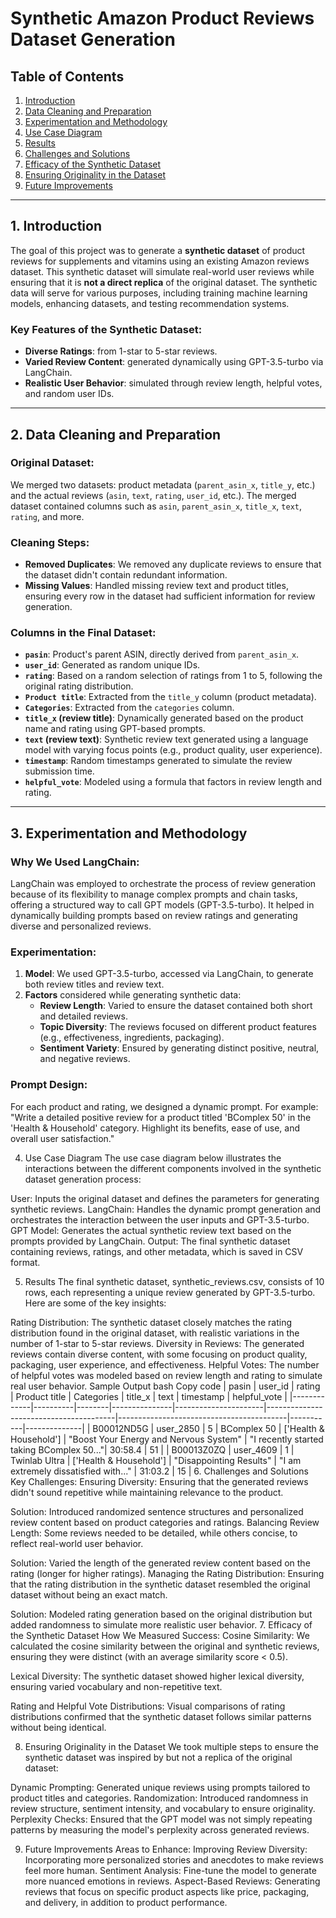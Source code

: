# Synthetic Amazon Product Reviews Dataset Generation

## Table of Contents
1. [Introduction](#introduction)
2. [Data Cleaning and Preparation](#data-cleaning-and-preparation)
3. [Experimentation and Methodology](#experimentation-and-methodology)
4. [Use Case Diagram](#use-case-diagram)
5. [Results](#results)
6. [Challenges and Solutions](#challenges-and-solutions)
7. [Efficacy of the Synthetic Dataset](#efficacy-of-the-synthetic-dataset)
8. [Ensuring Originality in the Dataset](#ensuring-originality-in-the-dataset)
9. [Future Improvements](#future-improvements)

---

## 1. Introduction
The goal of this project was to generate a **synthetic dataset** of product reviews for supplements and vitamins using an existing Amazon reviews dataset. This synthetic dataset will simulate real-world user reviews while ensuring that it is **not a direct replica** of the original dataset. The synthetic data will serve for various purposes, including training machine learning models, enhancing datasets, and testing recommendation systems.

### Key Features of the Synthetic Dataset:
- **Diverse Ratings**: from 1-star to 5-star reviews.
- **Varied Review Content**: generated dynamically using GPT-3.5-turbo via LangChain.
- **Realistic User Behavior**: simulated through review length, helpful votes, and random user IDs.

---

## 2. Data Cleaning and Preparation

### **Original Dataset**:
We merged two datasets: product metadata (`parent_asin_x`, `title_y`, etc.) and the actual reviews (`asin`, `text`, `rating`, `user_id`, etc.). The merged dataset contained columns such as `asin`, `parent_asin_x`, `title_x`, `text`, `rating`, and more.

### **Cleaning Steps**:
- **Removed Duplicates**: We removed any duplicate reviews to ensure that the dataset didn't contain redundant information.
- **Missing Values**: Handled missing review text and product titles, ensuring every row in the dataset had sufficient information for review generation.

### **Columns in the Final Dataset**:
- **`pasin`**: Product's parent ASIN, directly derived from `parent_asin_x`.
- **`user_id`**: Generated as random unique IDs.
- **`rating`**: Based on a random selection of ratings from 1 to 5, following the original rating distribution.
- **`Product title`**: Extracted from the `title_y` column (product metadata).
- **`Categories`**: Extracted from the `categories` column.
- **`title_x` (review title)**: Dynamically generated based on the product name and rating using GPT-based prompts.
- **`text` (review text)**: Synthetic review text generated using a language model with varying focus points (e.g., product quality, user experience).
- **`timestamp`**: Random timestamps generated to simulate the review submission time.
- **`helpful_vote`**: Modeled using a formula that factors in review length and rating.

---

## 3. Experimentation and Methodology

### Why We Used LangChain:
LangChain was employed to orchestrate the process of review generation because of its flexibility to manage complex prompts and chain tasks, offering a structured way to call GPT models (GPT-3.5-turbo). It helped in dynamically building prompts based on review ratings and generating diverse and personalized reviews.

### Experimentation:
1. **Model**: We used GPT-3.5-turbo, accessed via LangChain, to generate both review titles and review text.
2. **Factors** considered while generating synthetic data:
   - **Review Length**: Varied to ensure the dataset contained both short and detailed reviews.
   - **Topic Diversity**: The reviews focused on different product features (e.g., effectiveness, ingredients, packaging).
   - **Sentiment Variety**: Ensured by generating distinct positive, neutral, and negative reviews.

### Prompt Design:
For each product and rating, we designed a dynamic prompt. For example:
"Write a detailed positive review for a product titled 'BComplex 50' in the 'Health & Household' category. Highlight its benefits, ease of use, and overall user satisfaction."



4. Use Case Diagram
The use case diagram below illustrates the interactions between the different components involved in the synthetic dataset generation process:

User: Inputs the original dataset and defines the parameters for generating synthetic reviews.
LangChain: Handles the dynamic prompt generation and orchestrates the interaction between the user inputs and GPT-3.5-turbo.
GPT Model: Generates the actual synthetic review text based on the prompts provided by LangChain.
Output: The final synthetic dataset containing reviews, ratings, and other metadata, which is saved in CSV format.

5. Results
The final synthetic dataset, synthetic_reviews.csv, consists of 10 rows, each representing a unique review generated by GPT-3.5-turbo. Here are some of the key insights:

Rating Distribution: The synthetic dataset closely matches the rating distribution found in the original dataset, with realistic variations in the number of 1-star to 5-star reviews.
Diversity in Reviews: The generated reviews contain diverse content, with some focusing on product quality, packaging, user experience, and effectiveness.
Helpful Votes: The number of helpful votes was modeled based on review length and rating to simulate real user behavior.
Sample Output
bash
Copy code
| pasin       | user_id  | rating | Product title | Categories           | title_x                                | text                                     | timestamp | helpful_vote |
|-------------|----------|--------|---------------|----------------------|----------------------------------------|------------------------------------------|-----------|--------------|
| B00012ND5G  | user_2850 | 5      | BComplex 50   | ['Health & Household'] | "Boost Your Energy and Nervous System" | "I recently started taking BComplex 50..."| 30:58.4   | 51           |
| B00013Z0ZQ  | user_4609 | 1      | Twinlab Ultra | ['Health & Household'] | "Disappointing Results"               | "I am extremely dissatisfied with..."     | 31:03.2   | 15           |
6. Challenges and Solutions
Key Challenges:
Ensuring Diversity: Ensuring that the generated reviews didn't sound repetitive while maintaining relevance to the product.

Solution: Introduced randomized sentence structures and personalized review content based on product categories and ratings.
Balancing Review Length: Some reviews needed to be detailed, while others concise, to reflect real-world user behavior.

Solution: Varied the length of the generated review content based on the rating (longer for higher ratings).
Managing the Rating Distribution: Ensuring that the rating distribution in the synthetic dataset resembled the original dataset without being an exact match.

Solution: Modeled rating generation based on the original distribution but added randomness to simulate more realistic user behavior.
7. Efficacy of the Synthetic Dataset
How We Measured Success:
Cosine Similarity: We calculated the cosine similarity between the original and synthetic reviews, ensuring they were distinct (with an average similarity score < 0.5).

Lexical Diversity: The synthetic dataset showed higher lexical diversity, ensuring varied vocabulary and non-repetitive text.

Rating and Helpful Vote Distributions: Visual comparisons of rating distributions confirmed that the synthetic dataset follows similar patterns without being identical.

8. Ensuring Originality in the Dataset
We took multiple steps to ensure the synthetic dataset was inspired by but not a replica of the original dataset:

Dynamic Prompting: Generated unique reviews using prompts tailored to product titles and categories.
Randomization: Introduced randomness in review structure, sentiment intensity, and vocabulary to ensure originality.
Perplexity Checks: Ensured that the GPT model was not simply repeating patterns by measuring the model's perplexity across generated reviews.

9. Future Improvements
Areas to Enhance:
Improving Review Diversity: Incorporating more personalized stories and anecdotes to make reviews feel more human.
Sentiment Analysis: Fine-tune the model to generate more nuanced emotions in reviews.
Aspect-Based Reviews: Generating reviews that focus on specific product aspects like price, packaging, and delivery, in addition to product performance.
